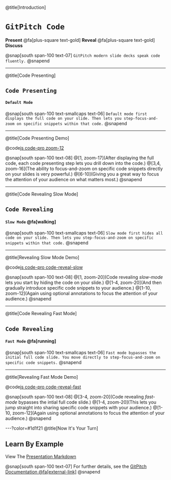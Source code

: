 @title[Introduction]

# `GitPitch Code`
**Present** @fa[plus-square text-gold] **Reveal** @fa[plus-square text-gold] **Discuss**

@snap[south span-100 text-07]
`GitPitch modern slide decks speak code fluently.`
@snapend

---
@title[Code Presenting]

## `Code Presenting`
#### `Default Mode`

@snap[south span-100 text-smallcaps text-06]
`Default mode first displays the full code on your slide. Then lets you step-focus-and-zoom on specific snippets within that code.`
@snapend

---
@title[Code Presenting Demo]

@code[js code-pro zoom-12](src/node/sample.js)

@snap[south span-100 text-08]
@[1, zoom-17](After displaying the full code, each code presenting step lets you drill down into the code.)
@[3,4, zoom-16](The ability to focus-and-zoom on specific code snippets directly on your slides is very powerful.)
@[6-10](Giving you a great way to focus the attention of your audience on what matters most.)
@snapend

---
@title[Code Revealing Slow Mode]

## `Code Revealing`
#### `Slow Mode` @fa[walking]

@snap[south span-100 text-smallcaps text-06]
`Slow mode first hides all code on your slide. Then lets you step-focus-and-zoom on specific snippets within that code.`
@snapend

---
@title[Revealing Slow Mode Demo]

@code[js code-pro code-reveal-slow](src/node/sample.js)

@snap[south span-100 text-08]
@[1, zoom-20](Code revealing *slow-mode* lets you start by hiding the code on your slide.)
@[1-4, zoom-20](And then gradually introduce specific code snippets to your audience.)
@[1-10, zoom-12](Again using optional annotations to focus the attention of your audience.)
@snapend

---
@title[Code Revealing Fast Mode]

## `Code Revealing`
#### `Fast Mode` @fa[running]

@snap[south span-100 text-smallcaps text-06]
`Fast mode bypasses the initial full code slide. You move directly to step-focus-and-zoom on specific code snippets.`
@snapend


---
@title[Revealing Fast Mode Demo]

@code[js code-pro code-reveal-fast](src/node/sample.js)

@snap[south span-100 text-08]
@[3-4, zoom-20](Code revealing *fast-mode* bypasses the intial full code slide.)
@[1-4, zoom-20](This lets you jump straight into sharing specific code snippets with your audience.)
@[1-10, zoom-12](Again using optional annotations to focus the attention of your audience.)
@snapend

---?color=#1d1f21
@title[Now It's Your Turn]

## Learn By Example
View The [Presentation Markdown](https://github.com/gitpitch/pro-code-revealing/blob/master/PITCHME.md)

@snap[south span-100 text-07]
For further details, see the <a target="_blank" href="https://gitpitch.com/docs/code-features/pro-code-revealing">GitPitch Documentation @fa[external-link]</a>
@snapend

